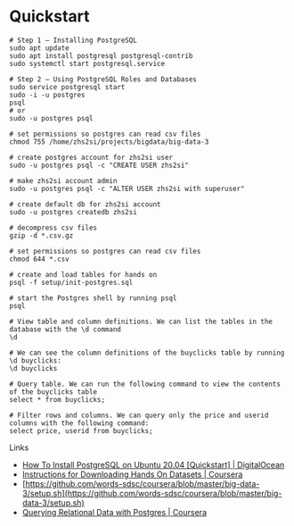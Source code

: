 # Quickstart



```shell
# Step 1 — Installing PostgreSQL
sudo apt update
sudo apt install postgresql postgresql-contrib
sudo systemctl start postgresql.service

# Step 2 — Using PostgreSQL Roles and Databases
sudo service postgresql start
sudo -i -u postgres
psql
# or
sudo -u postgres psql

# set permissions so postgres can read csv files
chmod 755 /home/zhs2si/projects/bigdata/big-data-3

# create postgres account for zhs2si user
sudo -u postgres psql -c "CREATE USER zhs2si"

# make zhs2si account admin
sudo -u postgres psql -c "ALTER USER zhs2si with superuser"

# create default db for zhs2si account
sudo -u postgres createdb zhs2si

# decompress csv files
gzip -d *.csv.gz

# set permissions so postgres can read csv files
chmod 644 *.csv

# create and load tables for hands on
psql -f setup/init-postgres.sql

```



```shell
# start the Postgres shell by running psql
psql

# View table and column definitions. We can list the tables in the database with the \d command
\d

# We can see the column definitions of the buyclicks table by running \d buyclicks:
\d buyclicks

# Query table. We can run the following command to view the contents of the buyclicks table
select * from buyclicks;

# Filter rows and columns. We can query only the price and userid columns with the following command:
select price, userid from buyclicks;
```



Links

* [How To Install PostgreSQL on Ubuntu 20.04 \[Quickstart\] | DigitalOcean](https://www.digitalocean.com/community/tutorials/how-to-install-postgresql-on-ubuntu-20-04-quickstart)
* [Instructions for Downloading Hands On Datasets | Coursera](https://www.coursera.org/learn/big-data-integration-processing/supplement/r8sXi/instructions-for-downloading-hands-on-datasets)
* [https://github.com/words-sdsc/coursera/blob/master/big-data-3/setup.sh](https://github.com/words-sdsc/coursera/blob/master/big-data-3/setup.sh)
* [Querying Relational Data with Postgres | Coursera](https://www.coursera.org/learn/big-data-integration-processing/supplement/OORny/querying-relational-data-with-postgres)

